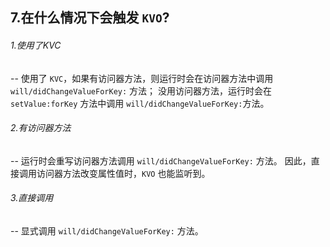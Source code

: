 ## 7.在什么情况下会触发 `KVO`? 

###### 1.使用了KVC
--
使用了 `KVC`，如果有访问器方法，则运行时会在访问器方法中调用 `will/didChangeValueForKey:` 方法；
没用访问器方法，运行时会在 `setValue:forKey` 方法中调用 `will/didChangeValueForKey:`方法。

###### 2.有访问器方法
--
运行时会重写访问器方法调用 `will/didChangeValueForKey:` 方法。
因此，直接调用访问器方法改变属性值时，`KVO` 也能监听到。

###### 3.直接调用
--
显式调用 `will/didChangeValueForKey:` 方法。


